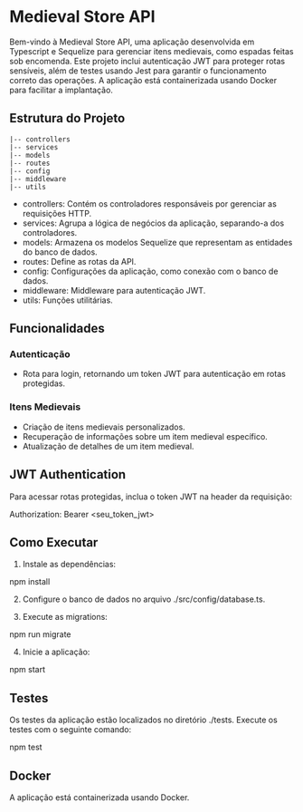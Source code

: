 # Medieval Store API

Bem-vindo à Medieval Store API, uma aplicação desenvolvida em Typescript e Sequelize para gerenciar itens medievais, como espadas feitas sob encomenda. Este projeto inclui autenticação JWT para proteger rotas sensíveis, além de testes usando Jest para garantir o funcionamento correto das operações. A aplicação está containerizada usando Docker para facilitar a implantação.

## Estrutura do Projeto

```./src
|-- controllers
|-- services
|-- models
|-- routes
|-- config
|-- middleware
|-- utils
```

- controllers: Contém os controladores responsáveis por gerenciar as requisições HTTP.
- services: Agrupa a lógica de negócios da aplicação, separando-a dos controladores.
- models: Armazena os modelos Sequelize que representam as entidades do banco de dados.
- routes: Define as rotas da API.
- config: Configurações da aplicação, como conexão com o banco de dados.
- middleware: Middleware para autenticação JWT.
- utils: Funções utilitárias.

## Funcionalidades

### Autenticação

- Rota para login, retornando um token JWT para autenticação em rotas protegidas.

### Itens Medievais

- Criação de itens medievais personalizados.
- Recuperação de informações sobre um item medieval específico.
- Atualização de detalhes de um item medieval.

## JWT Authentication

Para acessar rotas protegidas, inclua o token JWT na header da requisição:

Authorization: Bearer <seu_token_jwt>

## Como Executar

1. Instale as dependências:

npm install

2. Configure o banco de dados no arquivo ./src/config/database.ts.

3. Execute as migrations:

npm run migrate

4. Inicie a aplicação:

npm start

## Testes

Os testes da aplicação estão localizados no diretório ./tests. Execute os testes com o seguinte comando:

npm test

## Docker

A aplicação está containerizada usando Docker.
